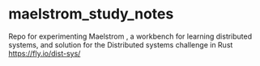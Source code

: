 # maelstrom_study_notes
Repo for experimenting Maelstrom , a workbench for learning distributed systems, and solution for the Distributed systems challenge in Rust https://fly.io/dist-sys/
